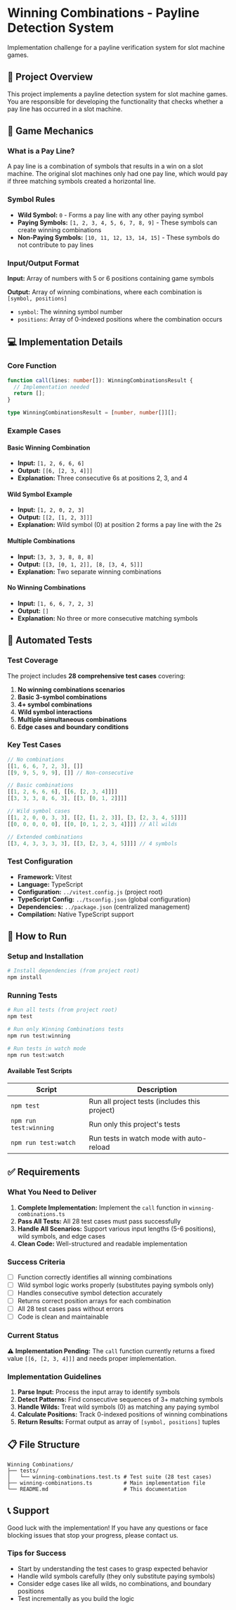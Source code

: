 # Winning Combinations - Payline Detection System

Implementation challenge for a payline verification system for slot machine games.

## 📁 Project Overview

This project implements a payline detection system for slot machine games. You are responsible for developing the functionality that checks whether a pay line has occurred in a slot machine.

## 🎰 Game Mechanics

### What is a Pay Line?

A pay line is a combination of symbols that results in a win on a slot machine. The original slot machines only had one pay line, which would pay if three matching symbols created a horizontal line.

### Symbol Rules

- **Wild Symbol:** `0` - Forms a pay line with any other paying symbol
- **Paying Symbols:** `[1, 2, 3, 4, 5, 6, 7, 8, 9]` - These symbols can create winning combinations
- **Non-Paying Symbols:** `[10, 11, 12, 13, 14, 15]` - These symbols do not contribute to pay lines

### Input/Output Format

**Input:** Array of numbers with 5 or 6 positions containing game symbols

**Output:** Array of winning combinations, where each combination is `[symbol, positions]`
- `symbol`: The winning symbol number
- `positions`: Array of 0-indexed positions where the combination occurs

## 💻 Implementation Details

### Core Function

```typescript
function call(lines: number[]): WinningCombinationsResult {
  // Implementation needed
  return [];
}

type WinningCombinationsResult = [number, number[]][];
```

### Example Cases

#### Basic Winning Combination
- **Input:** `[1, 2, 6, 6, 6]`
- **Output:** `[[6, [2, 3, 4]]]`
- **Explanation:** Three consecutive 6s at positions 2, 3, and 4

#### Wild Symbol Example
- **Input:** `[1, 2, 0, 2, 3]`
- **Output:** `[[2, [1, 2, 3]]]`
- **Explanation:** Wild symbol (0) at position 2 forms a pay line with the 2s

#### Multiple Combinations
- **Input:** `[3, 3, 3, 8, 8, 8]`
- **Output:** `[[3, [0, 1, 2]], [8, [3, 4, 5]]]`
- **Explanation:** Two separate winning combinations

#### No Winning Combinations
- **Input:** `[1, 6, 6, 7, 2, 3]`
- **Output:** `[]`
- **Explanation:** No three or more consecutive matching symbols

## 🧪 Automated Tests

### Test Coverage

The project includes **28 comprehensive test cases** covering:

1. **No winning combinations scenarios**
2. **Basic 3-symbol combinations**
3. **4+ symbol combinations**
4. **Wild symbol interactions**
5. **Multiple simultaneous combinations**
6. **Edge cases and boundary conditions**

### Key Test Cases

```typescript
// No combinations
[[1, 6, 6, 7, 2, 3], []]
[[9, 9, 5, 9, 9], []] // Non-consecutive

// Basic combinations
[[1, 2, 6, 6, 6], [[6, [2, 3, 4]]]]
[[3, 3, 3, 8, 6, 3], [[3, [0, 1, 2]]]]

// Wild symbol cases
[[1, 2, 0, 0, 3, 3], [[2, [1, 2, 3]], [3, [2, 3, 4, 5]]]]
[[0, 0, 0, 0, 0], [[0, [0, 1, 2, 3, 4]]]] // All wilds

// Extended combinations
[[3, 4, 3, 3, 3, 3], [[3, [2, 3, 4, 5]]]] // 4 symbols
```

### Test Configuration

- **Framework:** Vitest
- **Language:** TypeScript  
- **Configuration:** `../vitest.config.js` (project root)
- **TypeScript Config:** `../tsconfig.json` (global configuration)
- **Dependencies:** `../package.json` (centralized management)
- **Compilation:** Native TypeScript support

## 🚀 How to Run

### Setup and Installation

```bash
# Install dependencies (from project root)
npm install
```

### Running Tests

```bash
# Run all tests (from project root)
npm test

# Run only Winning Combinations tests
npm run test:winning

# Run tests in watch mode
npm run test:watch
```

#### Available Test Scripts

| Script | Description |
|--------|-------------|
| `npm test` | Run all project tests (includes this project) |
| `npm run test:winning` | Run only this project's tests |
| `npm run test:watch` | Run tests in watch mode with auto-reload |

## ✅ Requirements

### What You Need to Deliver

1. **Complete Implementation:** Implement the `call` function in `winning-combinations.ts`
2. **Pass All Tests:** All 28 test cases must pass successfully
3. **Handle All Scenarios:** Support various input lengths (5-6 positions), wild symbols, and edge cases
4. **Clean Code:** Well-structured and readable implementation

### Success Criteria

- [ ] Function correctly identifies all winning combinations
- [ ] Wild symbol logic works properly (substitutes paying symbols only)
- [ ] Handles consecutive symbol detection accurately
- [ ] Returns correct position arrays for each combination
- [ ] All 28 test cases pass without errors
- [ ] Code is clean and maintainable

### Current Status

⚠️ **Implementation Pending:** The `call` function currently returns a fixed value `[[6, [2, 3, 4]]]` and needs proper implementation.

### Implementation Guidelines

1. **Parse Input:** Process the input array to identify symbols
2. **Detect Patterns:** Find consecutive sequences of 3+ matching symbols
3. **Handle Wilds:** Treat wild symbols (0) as matching any paying symbol
4. **Calculate Positions:** Track 0-indexed positions of winning combinations
5. **Return Results:** Format output as array of `[symbol, positions]` tuples

## 📋 File Structure

```
Winning Combinations/
├── tests/
│   └── winning-combinations.test.ts # Test suite (28 test cases)
├── winning-combinations.ts          # Main implementation file
└── README.md                        # This documentation
```

## 📞 Support

Good luck with the implementation! If you have any questions or face blocking issues that stop your progress, please contact us.

### Tips for Success

- Start by understanding the test cases to grasp expected behavior
- Handle wild symbols carefully (they only substitute paying symbols)
- Consider edge cases like all wilds, no combinations, and boundary positions
- Test incrementally as you build the logic
